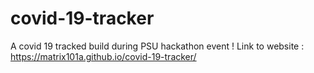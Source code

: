 # covid-19-tracker
A covid 19 tracked build during PSU hackathon event !
Link to website : https://matrix101a.github.io/covid-19-tracker/
